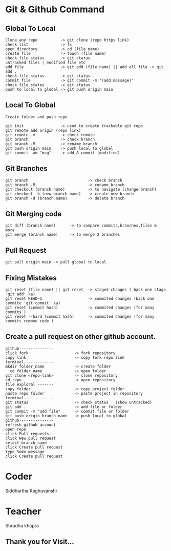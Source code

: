 # Git & Github Command 

## Global To Local 
    Clone any repo          -> git clone (repo https link)
    check list              -> ls 
    open directory          -> cd (file name)
    create file             -> touch (file name)
    check file status       -> git status
    untracked files | modified file etc
    add file                -> git add (file name) || add all file -> git add . 
    check file status       -> git status
    commit file             -> git commit -m "(add massage)"
    check file states       -> git status
    push to local to global -> git push origin main

## Local To Global
    Create folder and push repo

    git init                -> used to create trackable git repo
    git remote add origin (repo link)
    git remote -v           -> check remote
    git branch              -> check branch
    git branch -M           -> rename branch
    git push origin main    -> push local to global
    git commit -am "msg"    -> add & commit (modified)
    
## Git Branches
    git branch                          -> check branch
    git branch -M                       -> rename branch
    git checkout (branch name)          -> to navigate (change branch)
    git checkout -b (new branch name)   -> create new branch
    git branch -d (branch name)         -> delete branch

## Git Merging code
    git diff (branch name)      -> to compare commits,branches,files & more
    git merge (branch name)     -> to merge 2 branches

## Pull Request
    git pull origin main -> pull global to local

## Fixing Mistakes
    git reset (file name) || git reset  -> staged changes ( back one stage 'git add' ka)
    git reset HEAD~1                    -> commited changes (back one commite 'git commit' ka)
    git reset (commit hash)             -> commited changes (for many commits )
    git reset --hard (commit hash)      -> commited changes (for many commits remove code )

## Create a pull request on other github account.
    github---------------
    click fork                    -> fork repository
    copy link                     -> copy fork repo link 
    terminal-------------
    mkdir folder_name             -> create folder
      cd folder_name              -> open folder
    git clone <repo-link>         -> clone repository 
    cd repo                       -> open repository
    file exploral -------
    copy folder                   -> copy project folder 
    paste repo folder             -> paste project in repository
    terminal-------------
    git status                    -> check status	(show untracked)
    git add .                     -> add file or folder
    git commit -m "add file"      -> commit file or folder
    git push origin branch_name   -> push local to global
    github---------------
    refresh github account 		
    open repo
    click Pull requests
    click New pull request
    select branch_name 
    click Create pull request
    type Some message
    click Create pull request

# Coder
Siddhartha Raghuvanshi 
# Teacher
Shradha khapra

## Thank you for Visit...
